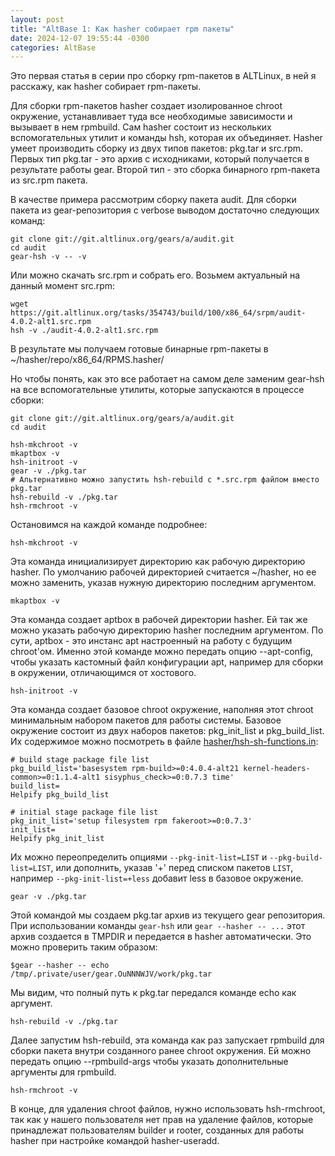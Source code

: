 ```yaml
---
layout: post
title: "AltBase 1: Как hasher собирает rpm пакеты"
date: 2024-12-07 19:55:44 -0300
categories: AltBase
---
```


Это первая статья в серии про сборку rpm-пакетов в ALTLinux, в ней я расскажу,
как hasher собирает rpm-пакеты.

Для сборки rpm-пакетов hasher создает изолированное chroot окружение,
устанавливает туда все необходимые зависимости и вызывает в нем rpmbuild. Сам
hasher состоит из нескольких вспомогательных утилит и команды hsh, которая их
объединяет. Hasher умеет производить сборку из двух типов пакетов: pkg.tar и
src.rpm. Первых тип pkg.tar - это архив с исходниками, который получается в
результате работы gear. Второй тип - это сборка бинарного rpm-пакета из src.rpm
пакета.

В качестве примера рассмотрим сборку пакета audit.
Для сборки пакета из gear-репозитория с verbose выводом достаточно следующих
команд:
```shell
git clone git://git.altlinux.org/gears/a/audit.git
cd audit
gear-hsh -v -- -v
```
Или можно скачать src.rpm и собрать его. Возьмем актуальный на данный момент src.rpm:
```shell
wget https://git.altlinux.org/tasks/354743/build/100/x86_64/srpm/audit-4.0.2-alt1.src.rpm
hsh -v ./audit-4.0.2-alt1.src.rpm
```
В результате мы получаем готовые бинарные rpm-пакеты в
~/hasher/repo/x86_64/RPMS.hasher/

Но чтобы понять, как это все работает на самом деле заменим gear-hsh на все
вспомогательные утилиты, которые запускаются в процессе сборки:
```shell
git clone git://git.altlinux.org/gears/a/audit.git
cd audit

hsh-mkchroot -v
mkaptbox -v
hsh-initroot -v
gear -v ./pkg.tar
# Альтернативно можно запустить hsh-rebuild с *.src.rpm файлом вместо pkg.tar
hsh-rebuild -v ./pkg.tar
hsh-rmchroot -v
```

Остановимся на каждой команде подробнее:

```shell
hsh-mkchroot -v
```
Эта команда инициализирует директорию как рабочую директорию hasher. По
умолчанию рабочей директорией считается ~/hasher, но ее можно заменить, указав
нужную директорию последним аргументом.

```shell
mkaptbox -v
```
Эта команда создает aptbox в рабочей директории hasher. Ей так же можно указать
рабочую директорию hasher последним аргументом. По сути, aptbox - это инстанс apt
настроенный на работу с будущим chroot'ом. Именно этой команде можно передать
опцию --apt-config, чтобы указать кастомный файл конфигурации apt, например для
сборки в окружении, отличающимся от хостового.

```shell
hsh-initroot -v
```
Эта команда создает базовое chroot окружение, наполняя этот chroot минимальным
набором пакетов для работы системы. Базовое окружение состоит из двух наборов
пакетов: pkg_init_list и pkg_build_list. Их содержимое можно посмотреть в файле
[hasher/hsh-sh-functions.in]():
```shell
# build stage package file list
pkg_build_list='basesystem rpm-build>=0:4.0.4-alt21 kernel-headers-common>=0:1.1.4-alt1 sisyphus_check>=0:0.7.3 time'
build_list=
Helpify pkg_build_list

# initial stage package file list
pkg_init_list='setup filesystem rpm fakeroot>=0:0.7.3'
init_list=
Helpify pkg_init_list
```
Их можно переопределить опциями `--pkg-init-list=LIST` и
`--pkg-build-list=LIST`, или дополнить, указав '+' перед списком пакетов `LIST`,
например `--pkg-init-list=+less` добавит less в базовое окружение.


```shell
gear -v ./pkg.tar
```
Этой командой мы создаем pkg.tar архив из текущего gear репозитория. При
использовании команды `gear-hsh` или `gear --hasher -- ...` этот архив создается
в TMPDIR и передается в hasher автоматически. Это можно проверить таким образом:
```
$gear --hasher -- echo
/tmp/.private/user/gear.OuNNNWJV/work/pkg.tar
```
Мы видим, что полный путь к pkg.tar передался команде echo как аргумент.

```shell
hsh-rebuild -v ./pkg.tar
```
Далее запустим hsh-rebuild, эта команда как раз запускает rpmbuild для сборки
пакета внутри созданного ранее chroot окружения. Ей можно передать опцию
--rpmbuild-args чтобы указать дополнительные аргументы для rpmbuild.

```shell
hsh-rmchroot -v
```
В конце, для удаления chroot файлов, нужно использовать hsh-rmchroot, так как у
нашего пользователя нет прав на удаление файлов, которые принадлежат
пользователям builder и rooter, созданных для работы hasher при настройке
командой hasher-useradd.
